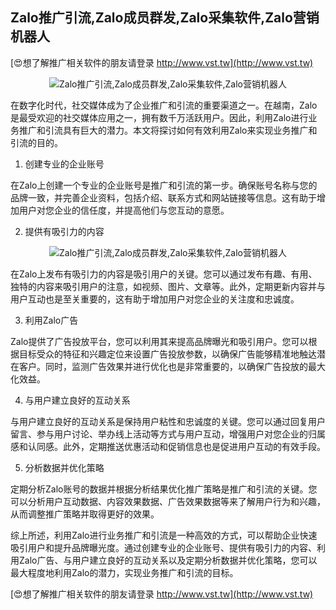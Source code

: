 ## **Zalo推广引流,Zalo成员群发,Zalo采集软件,Zalo营销机器人**

[😍想了解推广相关软件的朋友请登录 http://www.vst.tw](http://www.vst.tw)

 <center><img src="https://vst.tw/MP4/tuiguang/png/0.png" alt="Zalo推广引流,Zalo成员群发,Zalo采集软件,Zalo营销机器人"></center>

在数字化时代，社交媒体成为了企业推广和引流的重要渠道之一。在越南，Zalo是最受欢迎的社交媒体应用之一，拥有数千万活跃用户。因此，利用Zalo进行业务推广和引流具有巨大的潜力。本文将探讨如何有效利用Zalo来实现业务推广和引流的目的。

1. 创建专业的企业账号

在Zalo上创建一个专业的企业账号是推广和引流的第一步。确保账号名称与您的品牌一致，并完善企业资料，包括介绍、联系方式和网站链接等信息。这有助于增加用户对您企业的信任度，并提高他们与您互动的意愿。

2. 提供有吸引力的内容

 <center><img src="https://vst.tw/MP4/tuiguang/png/6.png" alt="Zalo推广引流,Zalo成员群发,Zalo采集软件,Zalo营销机器人"></center>

在Zalo上发布有吸引力的内容是吸引用户的关键。您可以通过发布有趣、有用、独特的内容来吸引用户的注意，如视频、图片、文章等。此外，定期更新内容并与用户互动也是至关重要的，这有助于增加用户对您企业的关注度和忠诚度。

3. 利用Zalo广告

Zalo提供了广告投放平台，您可以利用其来提高品牌曝光和吸引用户。您可以根据目标受众的特征和兴趣定位来设置广告投放参数，以确保广告能够精准地触达潜在客户。同时，监测广告效果并进行优化也是非常重要的，以确保广告投放的最大化效益。

4. 与用户建立良好的互动关系

与用户建立良好的互动关系是保持用户粘性和忠诚度的关键。您可以通过回复用户留言、参与用户讨论、举办线上活动等方式与用户互动，增强用户对您企业的归属感和认同感。此外，定期推送优惠活动和促销信息也是促进用户互动的有效手段。

5. 分析数据并优化策略

定期分析Zalo账号的数据并根据分析结果优化推广策略是推广和引流的关键。您可以分析用户互动数据、内容效果数据、广告效果数据等来了解用户行为和兴趣，从而调整推广策略并取得更好的效果。

综上所述，利用Zalo进行业务推广和引流是一种高效的方式，可以帮助企业快速吸引用户和提升品牌曝光度。通过创建专业的企业账号、提供有吸引力的内容、利用Zalo广告、与用户建立良好的互动关系以及定期分析数据并优化策略，您可以最大程度地利用Zalo的潜力，实现业务推广和引流的目标。

[😍想了解推广相关软件的朋友请登录 http://www.vst.tw](http://www.vst.tw)



